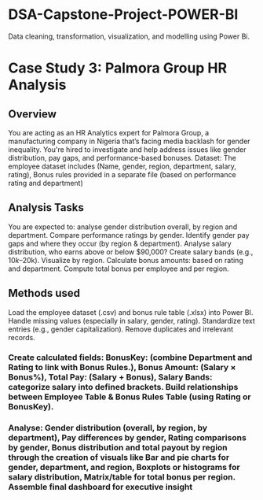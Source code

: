 # DSA-Capstone-Project-POWER-BI
Data cleaning, transformation, visualization, and modelling using Power Bi.
# Case Study 3: Palmora Group HR Analysis
 ## Overview
You are acting as an HR Analytics expert for Palmora Group, a manufacturing company in Nigeria that’s facing media backlash for gender inequality. You're hired to investigate and help address issues like gender distribution, pay gaps, and performance-based bonuses.
Dataset: The employee dataset includes (Name, gender, region, department, salary, rating), Bonus rules provided in a separate file (based on performance rating and department)
## Analysis Tasks
You are expected to: analyse gender distribution overall, by region and department. Compare performance ratings by gender. Identify gender pay gaps and where they occur (by region & department). Analyse salary distribution, who earns above or below $90,000? Create salary bands (e.g., $10k–$20k). Visualize by region. Calculate bonus amounts: based on rating and department. Compute total bonus per employee and per region.
## Methods used
Load the employee dataset (.csv) and bonus rule table (.xlsx) into Power BI. Handle missing values (especially in salary, gender, rating). Standardize text entries (e.g., gender capitalization). Remove duplicates and irrelevant records.
### Create calculated fields:	BonusKey: (combine Department and Rating to link with Bonus Rules.), Bonus Amount: (Salary × Bonus%), Total Pay: (Salary + Bonus), Salary Bands: categorize salary into defined brackets. Build relationships between Employee Table & Bonus Rules Table (using Rating or BonusKey).
### Analyse: Gender distribution (overall, by region, by department), Pay differences by gender, Rating comparisons by gender, Bonus distribution and total payout by region through the creation of visuals like Bar and pie charts for gender, department, and region, Boxplots or histograms for salary distribution, Matrix/table for total bonus per region. Assemble final dashboard for executive insight

